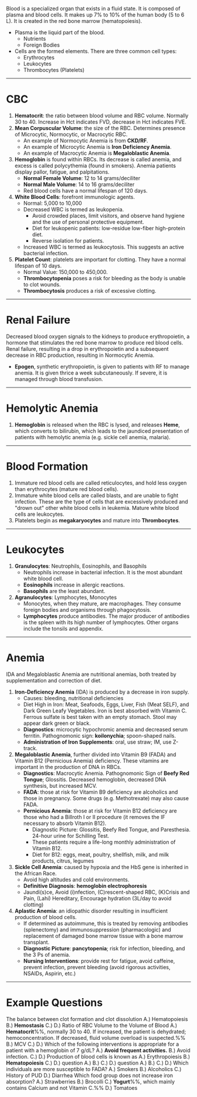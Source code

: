 Blood is a specialized organ that exists in a fluid state. It is composed of plasma and blood cells. It makes up 7% to 10% of the human body (5 to 6 L). It is created in the red bone marrow (hematopoiesis).
 - Plasma is the liquid part of the blood.
	 - Nutrients
	 - Foreign Bodies
 - Cells are the formed elements. There are three common cell types:
	 - Erythrocytes
	 - Leukocytes
	 - Thrombocytes (Platelets)
___
# CBC
1. **Hematocrit**: the ratio between blood volume and RBC volume. Normally 30 to 40. Increase in Hct indicates FVD, decrease in Hct indicates FVE.
2. **Mean Corpuscular Volume**: the size of the RBC. Determines presence of Microcytic, Normocytic, or Macrocytic RBC.
	- An example of Normocytic Anemia is from **CKD/RF**.
	- An example of Microcytic Anemia is **Iron Deficiency Anemia**.
	- An example of Macrocytic Anemia is **Megaloblastic Anemia**.
3. **Hemoglobin** is found within RBCs. Its decrease is called anemia, and excess is called polycythemia (found in smokers). Anemia patients display pallor, fatigue, and palpitations.
	- **Normal Female Volume**: 12 to 14 grams/deciliter
	- **Normal Male Volume**: 14 to 16 grams/deciliter
	- Red blood cells have a normal lifespan of 120 days.
4. **White Blood Cells**: forefront immunologic agents.
	- Normal: 5,000 to 10,000
	- Decreased WBC is termed as leukopenia.
		- Avoid crowded places, limit visitors, and observe hand hygiene and the use of personal protective equipment.
		- Diet for leukopenic patients: low-residue low-fiber high-protein diet.
		- Reverse isolation for patients.
	- Increased WBC is termed as leukocytosis. This suggests an active bacterial infection.
5. **Platelet Count**: platelets are important for clotting. They have a normal lifespan of 10 days.
	- Normal Value: 150,000 to 450,000.
	- **Thrombocytopenia** poses a risk for bleeding as the body is unable to clot wounds.
	- **Thrombocytosis** produces a risk of excessive clotting.
___
# Renal Failure
Decreased blood oxygen signals to the kidneys to produce erythropoietin, a hormone that stimulates the red bone marrow to produce red blood cells. Renal failure, resulting in a drop in erythropoietin and a subsequent decrease in RBC production, resulting in Normocytic Anemia.
- **Epogen**, synthetic erythropoietin, is given to patients with RF to manage anemia. It is given thrice a week subcutaneously. If severe, it is managed through blood transfusion.
___
# Hemolytic Anemia
1. **Hemoglobin** is released when the RBC is lysed, and releases **Heme**, which converts to bilirubin, which leads to the jaundiced presentation of patients with hemolytic anemia (e.g. sickle cell anemia, malaria).
___
# Blood Formation
1. Immature red blood cells are called reticulocytes, and hold less oxygen than erythrocytes (mature red blood cells).
2. Immature white blood cells are called blasts, and are unable to fight infection. These are the type of cells that are excessively produced and "drown out" other white blood cells in leukemia. Mature white blood cells are leukocytes.
3. Platelets begin as **megakaryocytes** and mature into **Thrombocytes**.
___
# Leukocytes
1. **Granulocytes**: Neutrophils, Eosinophils, and Basophils
	- Neutrophils increase in bacterial infection. It is the most abundant white blood cell.
	- **Eosinophils** increase in allergic reactions.
	- **Basophils** are the least abundant.
2. **Agranulocytes**: Lymphocytes, Monocytes
	- Monocytes, when they mature, are macrophages. They consume foreign bodies and organisms through phagocytosis.
	- **Lymphocytes** produce antibodies. The major producer of antibodies is the spleen with its high number of lymphocytes. Other organs include the tonsils and appendix.
___
# Anemia
IDA and Megaloblastic Anemia are nutritional anemias,  both treated by supplementation and correction of diet.
1. **Iron-Deficiency Anemia** (IDA) is produced by a decrease in iron supply.
	- Causes: bleeding, nutritional deficiencies
	- Diet High in Iron: Meat, Seafoods, Eggs, Liver, Fish (Meat SELF), and Dark Green Leafy Vegetables. Iron is best absorbed with Vitamin C. Ferrous sulfate is best taken with an empty stomach. Stool may appear dark green or black.
	- **Diagnostics**: microcytic hypochromic anemia and decreased serum ferritin. Pathognomonic sign: **koilonychia**; spoon-shaped nails.
	- **Administration of Iron Supplements**: oral, use straw; IM, use Z-track.
2. **Megaloblastic Anemia**, further divided into Vitamin B9 (FADA) and Vitamin B12 (Pernicious Anemia) deficiency. These vitamins are important in the production of DNA in RBCs.
	- **Diagnostics**: Macrocytic Anemia. Pathognomonic Sign of **Beefy Red Tongue**; Glossitis. Decreased hemoglobin, decreased DNA synthesis, but increased MCV.
	- **FADA**: those at risk for Vitamin B9 deficiency are alcoholics and those in pregnancy. Some drugs (e.g. Methotrexate) may also cause FADA.
	- **Pernicious Anemia**: those at risk for Vitamin B12 deficiency are those who had a Billroth I or II procedure (it removes the IF necessary to absorb Vitamin B12).
		- Diagnostic Picture: Glossitis, Beefy Red Tongue, and Paresthesia. 24-hour urine for Schilling Test.
		- These patients require a life-long monthly administration of Vitamin B12.
		- Diet for B12: eggs, meat, poultry, shellfish, milk, and milk products, citrus, legumes
3. **Sickle Cell Anemia**: caused by hypoxia and the HbS gene is inherited in the African Race.
	- Avoid high altitudes and cold environments.
	- **Definitive Diagnosis**: **hemoglobin electrophoresis**
	- Jaundi(s)ce, Avoid (i)nfection, (C)rescent-shaped RBC, (K)Crisis and Pain, (Lahi) Hereditary, Encourage hydration (3L/day to avoid clotting)
4. **Aplastic Anemia**: an idiopathic disorder resulting in insufficient production of blood cells.
	- If determined as autoimmune, this is treated by removing antibodies (splenectomy) and immunosuppression (pharmacologic) and replacement of damaged bone marrow tissue with a bone marrow transplant.
	- **Diagnostic Picture**: **pancytopenia**; risk for infection, bleeding, and the 3 Ps of anemia.
	- **Nursing Interventions**: provide rest for fatigue, avoid caffeine, prevent infection, prevent bleeding (avoid rigorous activities, NSAIDs, Aspirin, etc.)
___
# Example Questions
The balance between clot formation and clot dissolution
A.) Hematopoiesis
B.) **Hemostasis**
C.) 
D.) 
Ratio of RBC Volume to the Volume of Blood
A.) **Hematocrit**%%, normally 30 to 40. If increased, the patient is dehydrated; hemoconcentration. If decreased, fluid volume overload is suspected.%%
B.) MCV
C.) 
D.) 
Which of the following interventions is appropriate for a patient with a hemoglobin of 7 g/dL?
A.) **Avoid frequent activities.**
B.) Avoid infection.
C.) 
D.) 
Production of blood cells is known as
A.) Erythropoiesis
B.) **Hematopoiesis**
C.) 
D.) 
question
A.) 
B.) 
C.) 
D.) 
question
A.) 
B.) 
C.) 
D.) 
Which individuals are more susceptible to FADA?
A.) Smokers
B.) Alcoholics
C.) History of PUD
D.) Diarrhea
Which food group does not increase iron absorption?
A.) Strawberries
B.) Brocolli
C.) **Yogurt**%%, which mainly contains Calcium and not Vitamin C.%%
D.) Tomatoes